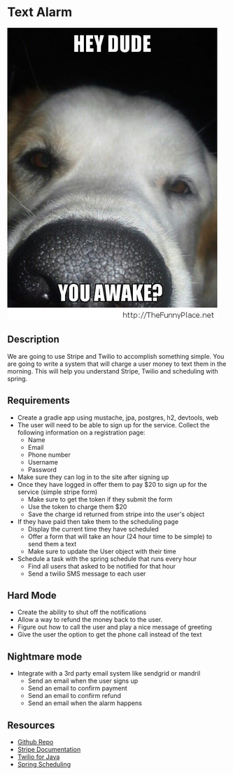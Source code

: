 # Text Alarm

![alarm](My-alarm-clock.jpg)

## Description
We are going to use Stripe and Twilio to accomplish something simple.  You are going to write a system that will charge a user money to text them in the morning.  This will help you understand Stripe, Twilio and scheduling with spring.

## Requirements
* Create a gradle app using mustache, jpa, postgres, h2, devtools, web
* The user will need to be able to sign up for the service.  Collect the following information on a registration page:
	* Name
	* Email
	* Phone number
	* Username
	* Password
* Make sure they can log in to the site after signing up
* Once they have logged in offer them to pay $20 to sign up for the service (simple stripe form)
	* Make sure to get the token if they submit the form
	* Use the token to charge them $20
	* Save the charge id returned from stripe into the user's object
* If they have paid then take them to the scheduling page
	* Display the current time they have scheduled
	* Offer a form that will take an hour (24 hour time to be simple) to send them a text
	* Make sure to update the User object with their time
* Schedule a task with the spring schedule that runs every hour
	* Find all users that asked to be notified for that hour
	* Send a twilio SMS message to each user

## Hard Mode
* Create the ability to shut off the notifications
* Allow a way to refund the money back to the user.
* Figure out how to call the user and play a nice message of greeting
* Give the user the option to get the phone call instead of the text

## Nightmare mode
* Integrate with a 3rd party email system like sendgrid or mandril
	* Send an email when the user signs up
	* Send an email to confirm payment
	* Send an email to confirm refund
	* Send an email when the alarm happens

## Resources
* [Github Repo](https://github.com/tiy-lv-java-2016-11/text-alarm)
* [Stripe Documentation](https://stripe.com/docs)
* [Twilio for Java](https://github.com/twilio/twilio-java)
* [Spring Scheduling](https://spring.io/guides/gs/scheduling-tasks/) 
